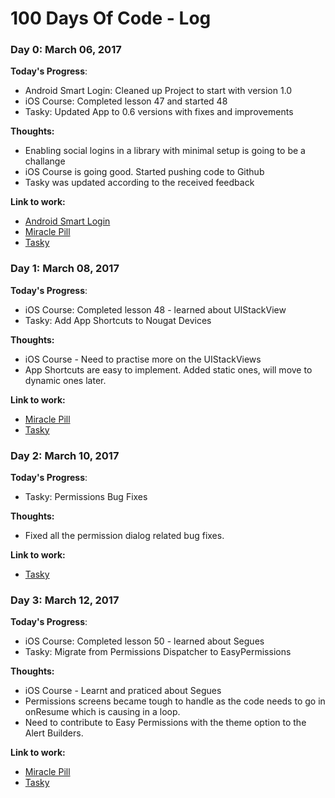 # 100 Days Of Code - Log

### Day 0: March 06, 2017

**Today's Progress**: 

- Android Smart Login: Cleaned up Project to start with version 1.0
- iOS Course: Completed lesson 47 and started 48
- Tasky: Updated App to 0.6 versions with fixes and improvements

**Thoughts:**

- Enabling social logins in a library with minimal setup is going to be a challange
- iOS Course is going good. Started pushing code to Github
- Tasky was updated according to the received feedback

**Link to work:** 
- [Android Smart Login](https://github.com/CodelightStudios/Android-Smart-Login)
- [Miracle Pill](https://github.com/kalyandechiraju/MiraclePill)
- [Tasky](https://play.google.com/store/apps/details?id=studios.codelight.codify)

### Day 1: March 08, 2017

**Today's Progress**: 

- iOS Course: Completed lesson 48 - learned about UIStackView
- Tasky: Add App Shortcuts to Nougat Devices

**Thoughts:**

- iOS Course - Need to practise more on the UIStackViews
- App Shortcuts are easy to implement. Added static ones, will move to dynamic ones later.

**Link to work:** 
- [Miracle Pill](https://github.com/kalyandechiraju/MiraclePill)
- [Tasky](https://play.google.com/store/apps/details?id=studios.codelight.codify)

### Day 2: March 10, 2017

**Today's Progress**: 

- Tasky: Permissions Bug Fixes

**Thoughts:**

- Fixed all the permission dialog related bug fixes.

**Link to work:** 

- [Tasky](https://play.google.com/store/apps/details?id=studios.codelight.codify)

### Day 3: March 12, 2017

**Today's Progress**: 

- iOS Course: Completed lesson 50 - learned about Segues
- Tasky: Migrate from Permissions Dispatcher to EasyPermissions

**Thoughts:**

- iOS Course - Learnt and praticed about Segues
- Permissions screens became tough to handle as the code needs to go in onResume which is causing in a loop.
- Need to contribute to Easy Permissions with the theme option to the Alert Builders.

**Link to work:** 
- [Miracle Pill](https://github.com/kalyandechiraju/MiraclePill)
- [Tasky](https://play.google.com/store/apps/details?id=studios.codelight.codify)
